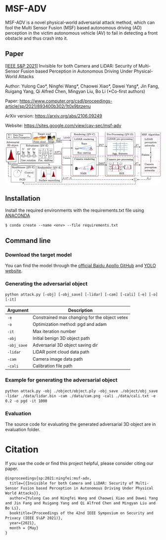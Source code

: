 # MSF-ADV
MSF-ADV is a novel physical-world adversarial attack method, which can fool the Multi Sensor Fusion (MSF) based autonomous driving (AD) perception
in the victim autonomous vehicle (AV) to fail in detecting a front obstacle and thus
crash into it.

## Paper

[[IEEE S&P 2021]](https://www.ieee-security.org/TC/SP2021/index.html) Invisible for both Camera and LiDAR: Security of Multi-Sensor Fusion based Perception in Autonomous Driving Under Physical-World Attacks

Author: Yulong Cao*, Ningfei Wang*, Chaowei Xiao*, Dawei Yang*, Jin Fang, Ruigang Yang, Qi Alfred Chen, Mingyan Liu, Bo Li (*Co-first authors)

Paper: https://www.computer.org/csdl/proceedings-article/sp/2021/893400b302/1t0x9btzenu

ArXiv version: https://arxiv.org/abs/2106.09249

Website: https://sites.google.com/view/cav-sec/msf-adv

![title](imgs/framework.png)



## Installation
Install the required environments with the requirements.txt file using [ANACONDA](https://www.anaconda.com/products/individual)
```
$ conda create --name <env> --file requirements.txt
```

## Command line
### Download the target model
You can find the model through the [official Baidu Apollo GitHub](https://github.com/ApolloAuto/apollo) and [YOLO website](https://pjreddie.com/darknet/yolo/).

### Generating the adversarial object

 ```
 python attack.py [-obj] [-obj_save] [-lidar] [-cam] [-cali] [-e] [-o] [-it] 
 ```

| Argument | Description |
| -------- | ----------- |
| `-e` | Constrained max changing for the object vetex|
|`-o` | Optimization method: pgd and adam |
|`-it` | Max iteration number |
|`-obj` | Initial benign 3D object path |
|`-obj_save` | Adversarial 3D object saving dir |
|`-lidar` | LiDAR point cloud data path |
|`-cam` | Camera image data path |
|`-cali` | Calibration file path |

### Example for generating the adversarial object

 ```
 python attack.py -obj ./object/object.ply -obj_save ./object/obj_save -lidar ./data/lidar.bin -cam ./data/cam.png -cali ./data/cali.txt -e 0.2 -o pgd -it 1000 
 ```

 ### Evaluation
 The source code for evaluating the generated adversarial 3D object are in evaluation folder.

# Citation
 If you use the code or find this project helpful, please consider citing our paper.
```
@inproceedings{sp:2021:ningfei:msf-adv,
  title={{Invisible for both Camera and LiDAR: Security of Multi-Sensor Fusion based Perception in Autonomous Driving Under Physical World Attacks}},
  author={Yulong Cao and Ningfei Wang and Chaowei Xiao and Dawei Yang and Jin Fang and Ruigang Yang and Qi Alfred Chen and Mingyan Liu and Bo Li},
  booktitle={Proceedings of the 42nd IEEE Symposium on Security and Privacy (IEEE S\&P 2021)},
  year={2021},
  month = {May}
}
```
